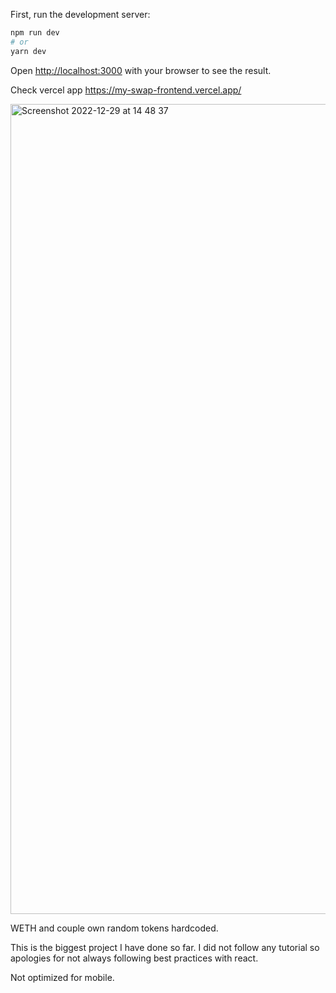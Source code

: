 
First, run the development server:

```bash
npm run dev
# or
yarn dev
```

Open [http://localhost:3000](http://localhost:3000) with your browser to see the result.


Check vercel app https://my-swap-frontend.vercel.app/

<img width="1296" alt="Screenshot 2022-12-29 at 14 48 37" src="https://user-images.githubusercontent.com/106890011/209953343-139e15a7-2489-4079-ac73-ecd79f768f66.png">


WETH and couple own random tokens hardcoded. 

This is the biggest project I have done so far. I did not follow any tutorial so apologies for not always following best practices with react.

Not optimized for mobile.

